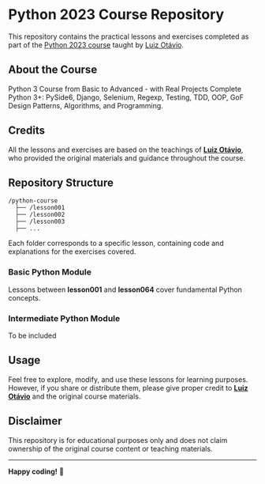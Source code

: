 # Python 2023 Course Repository

This repository contains the practical lessons and exercises completed as part of the [Python 2023 course](https://www.udemy.com/course/python-3-do-zero-ao-avancado/) taught by [Luiz Otávio](https://github.com/luizomf).

## About the Course

Python 3 Course from Basic to Advanced - with Real Projects
Complete Python 3+: PySide6, Django, Selenium, Regexp, Testing, TDD, OOP, GoF Design Patterns, Algorithms, and Programming.

## Credits

All the lessons and exercises are based on the teachings of **[Luiz Otávio](https://github.com/luizomf)**, who provided the original materials and guidance throughout the course.

## Repository Structure

```
/python-course
  ├── /lesson001
  ├── /lesson002
  ├── /lesson003
  ├── ...
```

Each folder corresponds to a specific lesson, containing code and explanations for the exercises covered.

### Basic Python Module
Lessons between **lesson001** and **lesson064** cover fundamental Python concepts.

### Intermediate Python Module
To be included

## Usage

Feel free to explore, modify, and use these lessons for learning purposes. However, if you share or distribute them, please give proper credit to **[Luiz Otávio](https://github.com/luizomf)** and the original course materials.

## Disclaimer

This repository is for educational purposes only and does not claim ownership of the original course content or teaching materials.

---

**Happy coding!** 🚀

